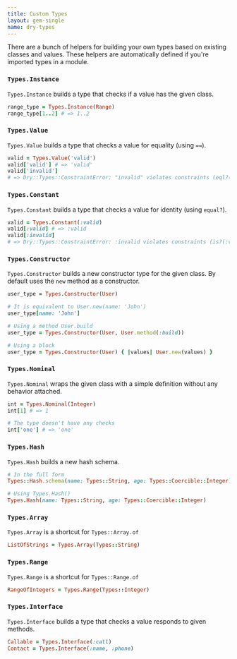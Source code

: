 ```yaml
---
title: Custom Types
layout: gem-single
name: dry-types
---
```


There are a bunch of helpers for building your own types based on existing classes and values. These helpers are automatically defined if you're imported types in a module.

### `Types.Instance`

`Types.Instance` builds a type that checks if a value has the given class.

```ruby
range_type = Types.Instance(Range)
range_type[1..2] # => 1..2
```

### `Types.Value`

`Types.Value` builds a type that checks a value for equality (using `==`).

```ruby
valid = Types.Value('valid')
valid['valid'] # => 'valid'
valid['invalid']
# => Dry::Types::ConstraintError: "invalid" violates constraints (eql?("valid", "invalid") failed)
```

### `Types.Constant`

`Types.Constant` builds a type that checks a value for identity (using `equal?`).

```ruby
valid = Types.Constant(:valid)
valid[:valid] # => :valid
valid[:invalid]
# => Dry::Types::ConstraintError: :invalid violates constraints (is?(:valid, :invalid) failed)
```

### `Types.Constructor`

`Types.Constructor` builds a new constructor type for the given class. By default uses the `new` method as a constructor.

```ruby
user_type = Types.Constructor(User)

# It is equivalent to User.new(name: 'John')
user_type[name: 'John']

# Using a method User.build
user_type = Types.Constructor(User, User.method(:build))

# Using a block
user_type = Types.Constructor(User) { |values| User.new(values) }
```

### `Types.Nominal`

`Types.Nominal` wraps the given class with a simple definition without any behavior attached.

```ruby
int = Types.Nominal(Integer)
int[1] # => 1

# The type doesn't have any checks
int['one'] # => 'one'
```

### `Types.Hash`

`Types.Hash` builds a new hash schema.

```ruby
# In the full form
Types::Hash.schema(name: Types::String, age: Types::Coercible::Integer)

# Using Types.Hash()
Types.Hash(name: Types::String, age: Types::Coercible::Integer)
```

### `Types.Array`

`Types.Array` is a shortcut for `Types::Array.of`

```ruby
ListOfStrings = Types.Array(Types::String)
```

### `Types.Range`

`Types.Range` is a shortcut for `Types::Range.of`

```ruby
RangeOfIntegers = Types.Range(Types::Integer)
```

### `Types.Interface`

`Types.Interface` builds a type that checks a value responds to given methods.

```ruby
Callable = Types.Interface(:call)
Contact = Types.Interface(:name, :phone)
```
